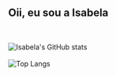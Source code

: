 
##     Oii, eu sou a Isabela

<br>

![Isabela's GitHub stats](https://github-readme-stats.vercel.app/api?username=isabelabianca&theme=dracula)<br><br>
![Top Langs](https://github-readme-stats.vercel.app/api/top-langs/?username=isabelabianca&theme=dracula)
